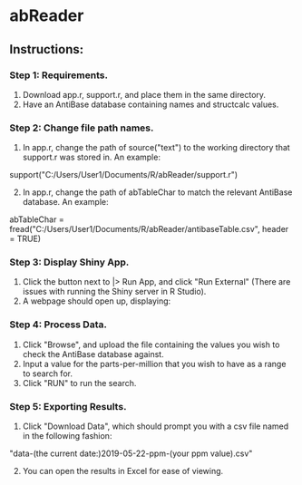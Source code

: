 # abReader

## Instructions:

### Step 1: Requirements.
1. Download app.r, support.r, and place them in the same directory.
2. Have an AntiBase database containing names and structcalc values.

### Step 2: Change file path names.
1. In app.r, change the path of source("text") to the working directory that support.r was stored in.
An example:

support("C:/Users/User1/Documents/R/abReader/support.r")

2. In app.r, change the path of abTableChar to match the relevant AntiBase database. An example:

abTableChar = fread("C:/Users/User1/Documents/R/abReader/antibaseTable.csv", header = TRUE)

### Step 3: Display Shiny App.
1. Click the button next to |> Run App, and click "Run External" (There are issues with running the Shiny server in R Studio).
2. A webpage should open up, displaying:

### Step 4: Process Data.
1. Click "Browse", and upload the file containing the values you wish to check the AntiBase database against.
2. Input a value for the parts-per-million that you wish to have as a range to search for.
3. Click "RUN" to run the search.

### Step 5: Exporting Results.
1. Click "Download Data", which should prompt you with a csv file named in the following fashion:

"data-(the current date:)2019-05-22-ppm-(your ppm value).csv"

2. You can open the results in Excel for ease of viewing.
